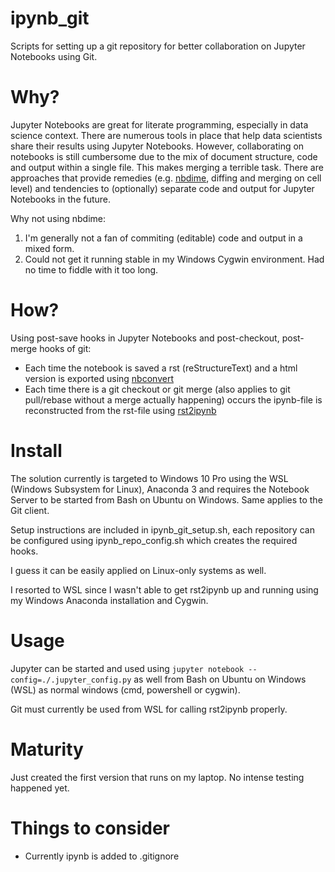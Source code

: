# ipynb_git
Scripts for setting up a git repository for better collaboration on Jupyter Notebooks using Git.

# Why?

Jupyter Notebooks are great for literate programming, especially in data science context. There are numerous tools in place that help data scientists share their results using Jupyter Notebooks. However, collaborating on notebooks is still cumbersome due to the mix of document structure, code and output within a single file. This makes merging a terrible task. There are approaches that provide remedies (e.g. [nbdime](https://github.com/jupyter/nbdime), diffing and merging on cell level) and tendencies to (optionally) separate code and output for Jupyter Notebooks in the future.

Why not using nbdime: 
1. I'm generally not a fan of commiting (editable) code and output in a mixed form.
2. Could not get it running stable in my Windows Cygwin environment. Had no time to fiddle with it too long.

# How?

Using post-save hooks in Jupyter Notebooks and post-checkout, post-merge hooks of git:
- Each time the notebook is saved a rst (reStructureText) and a html version is exported using [nbconvert](https://github.com/jupyter/nbconvert)
- Each time there is a git checkout or git merge (also applies to git pull/rebase without a merge actually happening) occurs the ipynb-file is reconstructed from the rst-file using [rst2ipynb](https://github.com/nthiery/rst-to-ipynb)

# Install

The solution currently is targeted to Windows 10 Pro using the WSL (Windows Subsystem for Linux), Anaconda 3 and requires the Notebook Server to be started from Bash on Ubuntu on Windows. Same applies to the Git client. 

Setup instructions are included in ipynb_git_setup.sh, each repository can be configured using ipynb_repo_config.sh which creates the required hooks. 

I guess it can be easily applied on Linux-only systems as well.

I resorted to WSL since I wasn't able to get rst2ipynb up and running using my Windows Anaconda installation and Cygwin.

# Usage

Jupyter can be started and used using `jupyter notebook --config=./.jupyter_config.py` as well from Bash on Ubuntu on Windows (WSL) as normal windows (cmd, powershell or cygwin).

Git must currently be used from WSL for calling rst2ipynb properly. 

# Maturity

Just created the first version that runs on my laptop. No intense testing happened yet. 

# Things to consider

- Currently ipynb is added to .gitignore
